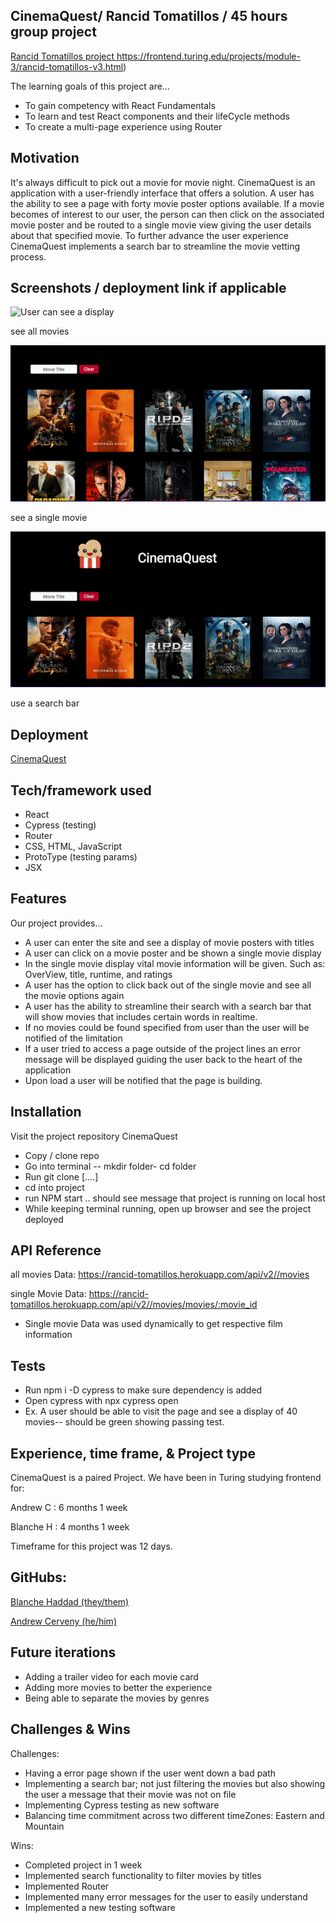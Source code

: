 ## CinemaQuest/ Rancid Tomatillos / 45 hours group project 

[Rancid Tomatillos project ](https://link-url-here.org)https://frontend.turing.edu/projects/module-3/rancid-tomatillos-v3.html)

The learning goals of this project are...
- To gain competency with React Fundamentals
- To learn and test React components and their lifeCycle methods
- To create a multi-page experience using Router 

## Motivation

It's always difficult to pick out a movie for movie night. CinemaQuest is an application with a user-friendly interface that offers a solution. A user has the ability to see a page with forty movie poster options available. If a movie becomes of interest to our user, the person can then click on the associated movie poster and be routed to a single movie view giving the user details about that specified movie. To further advance the user experience CinemaQuest implements a search bar to streamline the movie vetting process.  
 
## Screenshots / deployment link if applicable
![User can see a display](./src/assets/allMovies.gif)

see all movies

![User can see a single movie](./src/assets/singleMovie.gif)

see a single movie

![User can use a search bar](./src/assets/searchBar.gif)

use a search bar

## Deployment
[CinemaQuest](https://bhaddad1.github.io/cinemaquest/)


## Tech/framework used

- React 
- Cypress (testing)
- Router 
- CSS, HTML, JavaScript
- ProtoType (testing params)
- JSX

## Features

Our project provides...
- A user can enter the site and see a display of movie posters with titles
- A user can click on a movie poster and be shown a single movie display
- In the single movie display vital movie information will be given. Such as: OverView, title, runtime, and ratings 
- A user has the option to click back out of the single movie and see all the movie options again 
- A user has the ability to streamline their search with a search bar that will show movies that includes certain words in realtime. 
- If no movies could be found specified from user than the user will be notified of the limitation
- If a user tried to access a page outside of the project lines an error message will be displayed guiding the user back to the heart of the application
- Upon load a user will be notified that the page is building. 

## Installation

Visit the project repository CinemaQuest 
- Copy / clone repo
- Go into terminal -- mkdir folder- cd folder 
- Run git clone [....]
- cd into project 
- run NPM start .. should see message that project is running on local host
- While keeping terminal running, open up browser and see the project deployed 

## API Reference

all movies Data: https://rancid-tomatillos.herokuapp.com/api/v2//movies

single Movie Data: https://rancid-tomatillos.herokuapp.com/api/v2//movies/movies/:movie_id

- Single movie Data was used dynamically to get respective film information 

## Tests

- Run npm i -D cypress to make sure dependency is added
- Open cypress with npx cypress open 
- Ex. A user should be able to visit the page and see a display of 40 movies-- should be green showing passing test. 

##   Experience, time frame, & Project type 
 
 CinemaQuest is a paired Project. We have been in Turing studying frontend for: 
 
 Andrew  C : 6 months 1 week
 
 Blanche H : 4 months 1 week
 
 Timeframe for this project was 12 days.
 
## GitHubs: 
 
 [Blanche Haddad (they/them)](https://github.com/BHaddad1)
 
 [Andrew Cerveny (he/him)](https://github.com/AndrewCerveny)

## Future iterations

- Adding a trailer video for each movie card 
- Adding more movies to better the experience
- Being able to separate the movies by genres 

## Challenges & Wins

Challenges:

- Having a error page shown if the user went down a bad path
- Implementing a search bar; not just filtering the movies but also showing the user a message that their movie was not on file
- Implementing Cypress testing as new software
- Balancing time commitment across two different timeZones: Eastern and Mountain

Wins: 

- Completed project in 1 week
- Implemented search functionality to filter movies by titles
- Implemented Router
- Implemented many error messages for the user to easily understand
- Implemented a new testing software 


